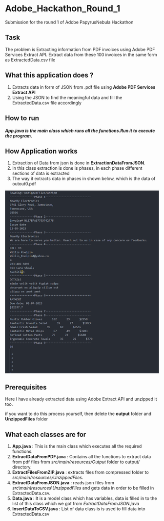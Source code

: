# Adobe_Hackathon_Round_1
Submission for the round 1 of Adobe PapyrusNebula Hackathon

## Task
The problem is Extracting information from PDF invoices using Adobe PDF Services Extract API.
Extract data from these 100 invoices in the same form as ExtractedData.csv file 

## What this application does ?

1. Extracts data in form of JSON from .pdf file using **Adobe PDF Services Extract API**
2. Using the JSON to find the meaningful data and fill the ExtractedData.csv file accordingly

## How to run
##### App.java is the main class which runs all the functions.Run it to execute the program.

## How Application works
1. Extraction of Data from json is done in **ExtractionDataFromJSON**.
2. In this class extraction is done is phases, in each phase different sections of data is extracted
3. The way it extracts data in phases in shown below, which is the data of outout0.pdf

![Alt text](Phases.png)

## Prerequisites
Here I have already extracted data using Adobe Extract API and unzipped it too.

if you want to do this process yourself, then delete the **output** folder and **UnzippedFiles** folder


## What each classes are for
1. **App.java** : This is the main class which executes all the required functions.
2. **ExtractDataFromPDF.java** : Contains all the functions to extract data from pdf files from _src/main/resources/Output_ folder to output/ directory.
3. **ExtractFilesFromZIP.java** : extracts files from compressed folder to _src/main/resources/UnzippedFiles_.
4. **ExtractDataFromJSON.java** : reads json files from _src\main\resources\UnzippedFiles_ and gets data in order to be filled in ExtractedData.csv.
5. **Data.java** : It is a model class which has variables, data is filled in to the list of this class which we got from _ExtractDataFromJSON.java_
6. **InsertDataToCSV.java** : List of data class is is used to fill data into ExtractedData.csv
